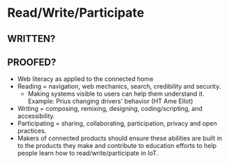 # Read/Write/Participate

## WRITTEN?
## PROOFED?

* Web literacy as applied to the connected home
* Reading = navigation, web mechanics, search, credibility and security. 
  * Making systems visible to users can help them understand it. Example: Prius changing drivers' behavior (HT Ame Ellot) 
* Writing = composing, remixing, designing, coding/scripting, and accessibility.
* Participating = sharing, collaborating, participation, privacy and open practices.
* Makers of connected products should ensure these abilities are built in to the products they make and contribute to education efforts to help people learn how to read/write/participate in IoT. 